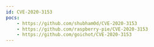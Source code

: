```yaml
---
id: CVE-2020-3153
pocs:
    - https://github.com/shubham0d/CVE-2020-3153
    - https://github.com/raspberry-pie/CVE-2020-3153
    - https://github.com/goichot/CVE-2020-3153
---
```

